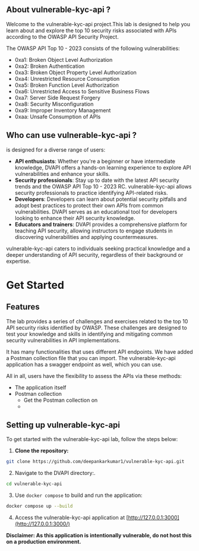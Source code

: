 ## About vulnerable-kyc-api ?

Welcome to the vulnerable-kyc-api project.This lab is designed to help you learn about and explore the top 10 security risks associated with APIs according to the OWASP API Security Project.

The OWASP API Top 10 - 2023 consists of the following vulnerabilities:
-	0xa1: Broken Object Level Authorization
-	0xa2: Broken Authentication
-	0xa3: Broken Object Property Level Authorization
-	0xa4: Unrestricted Resource Consumption
-	0xa5: Broken Function Level Authorization
-	0xa6: Unrestricted Access to Sensitive Business Flows
-	0xa7: Server Side Request Forgery
-	0xa8: Security Misconfiguration
-	0xa9: Improper Inventory Management
-	0xaa: Unsafe Consumption of APIs

## Who can use vulnerable-kyc-api ?

 is designed for a diverse range of users:

- **API enthusiasts**: Whether you're a beginner or have intermediate knowledge, DVAPI offers a hands-on learning experience to explore API vulnerabilities and enhance your skills.
- **Security professionals**: Stay up to date with the latest API security trends and the OWASP API Top 10 - 2023 RC. vulnerable-kyc-api allows security professionals to practice identifying API-related risks.
- **Developers**: Developers can learn about potential security pitfalls and adopt best practices to protect their own APIs from common vulnerabilities. DVAPI serves as an educational tool for developers looking to enhance their API security knowledge.
- **Educators and trainers**: DVAPI provides a comprehensive platform for teaching API security, allowing instructors to engage students in discovering vulnerabilities and applying countermeasures.

vulnerable-kyc-api caters to individuals seeking practical knowledge and a deeper understanding of API security, regardless of their background or expertise.

# Get Started

## Features

The lab provides a series of challenges and exercises related to the top 10 API security risks identified by OWASP. These challenges are designed to test your knowledge and skills in identifying and mitigating common security vulnerabilities in API implementations.

It has many functionalities that uses different API endpoints. We have added a Postman collection file that you can import. The vulnerable-kyc-api application has a swagger endpoint as well, which you can use.

All in all, users have the flexibility to assess the APIs via these methods:
- The application itself
- Postman collection
    - Get the Postman collection on 
    - 

## Setting up vulnerable-kyc-api

To get started with the vulnerable-kyc-api lab, follow the steps below:

1.  **Clone the repository:**

```bash
git clone https://github.com/deepankarkumar1/vulnerable-kyc-api.git
```

2.  Navigate to the DVAPI directory:.

```bash
cd vulnerable-kyc-api
```

3.  Use `docker compose` to build and run the application:

```bash
docker compose up --build
```

4.  Access the vulnerable-kyc-api application at [http://127.0.0.1:3000](http://127.0.0.1:3000/)



**Disclaimer: As this application is intentionally vulnerable, do not host this on a production environment.** 

